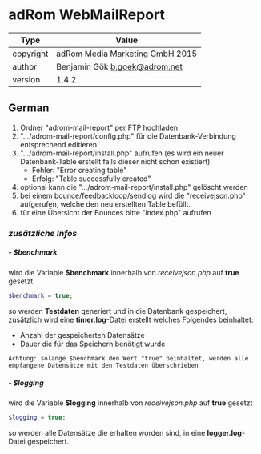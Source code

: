 ﻿# adRom WebMailReport

Type | Value
------------ | -------------
copyright | adRom Media Marketing GmbH 2015
author | Benjamin Gök <b.goek@adrom.net>
version | 1.4.2

## German
 
1. Ordner "adrom-mail-report" per FTP hochladen
2. ".../adrom-mail-report/config.php" für die Datenbank-Verbindung entsprechend editieren.
3. ".../adrom-mail-report/install.php" aufrufen (es wird ein neuer Datenbank-Table erstellt falls dieser nicht schon existiert)
	* Fehler: "Error creating table"
	* Erfolg: "Table successfully created"
4. optional kann die ".../adrom-mail-report/install.php" gelöscht werden
5. bei einem bounce/feedbackloop/sendlog wird die "receivejson.php" aufgerufen, welche den neu erstellten Table befüllt.
6. für eine Übersicht der Bounces bitte "index.php" aufrufen

### *zusätzliche Infos*
##### - $benchmark
wird die Variable **$benchmark** innerhalb von *receivejson.php* auf **true** gesetzt

```php
$benchmark = true;
```
so werden **Testdaten** generiert und in die Datenbank gespeichert, zusätzlich wird eine **timer.log**-Datei erstellt welches Folgendes beinhaltet: 
* Anzahl der gespeicherten Datensätze
* Dauer die für das Speichern benötigt wurde

`Achtung: solange $benchmark den Wert "true" beinhaltet, werden alle empfangene Datensätze mit den Testdaten überschrieben`

##### - $logging
wird die Variable **$logging** innerhalb von *receivejson.php* auf **true** gesetzt

```php
$logging = true;
```
so werden alle Datensätze die erhalten worden sind, in eine **logger.log**-Datei gespeichert.
